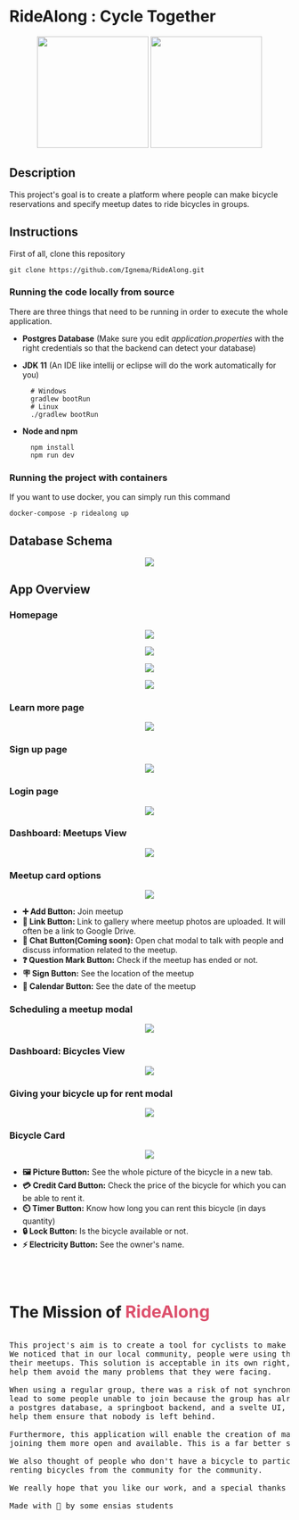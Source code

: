 # RideAlong : Cycle Together

<p align="center">
<img src="https://raw.githubusercontent.com/Ignema/RideAlong/master/res/logo.png?token=AOAG3ZJRDBCCTW5HJ4XOAFLAZKJOE" width="auto" height="200" />
<img src="https://raw.githubusercontent.com/Ignema/RideAlong/master/res/ridealong.png?token=AOAG3ZLIJVFAMYDRIXER3JLAZKJXA" width="auto" height="200" />
</p>

## Description

This project's goal is to create a platform where people can make bicycle reservations and specify meetup dates to ride bicycles in groups.

## Instructions

First of all, clone this repository

    git clone https://github.com/Ignema/RideAlong.git

### Running the code locally from source

There are three things that need to be running in order to execute the whole application.

- **Postgres Database** (Make sure you edit *application.properties* with the right credentials so that the backend can detect your database)
- **JDK 11** (An IDE like intellij or eclipse will do the work automatically for you)
   
        # Windows
        gradlew bootRun
        # Linux
        ./gradlew bootRun
- **Node and npm**

        npm install
        npm run dev

### Running the project with containers

If you want to use docker, you can simply run this command

    docker-compose -p ridealong up

## Database Schema

<p align="center">
<img src="https://raw.githubusercontent.com/Ignema/RideAlong/master/res/schema.png?token=AOAG3ZKVLL5VJ4N2EJISXHTAZKLE6" />
</p>

## App Overview
### Homepage
<p align="center">
<img src="https://raw.githubusercontent.com/Ignema/RideAlong/master/res/Screenshots/1.png?token=AOAG3ZMFNMTJA2RGXDWLG3TAZKJ54" />
</p>
<p align="center">
<img src="https://raw.githubusercontent.com/Ignema/RideAlong/master/res/Screenshots/2.png?token=AOAG3ZMZAMV6SOUR4ISZDWTAZKKAY" />
</p>
<p align="center">
<img src="https://raw.githubusercontent.com/Ignema/RideAlong/master/res/Screenshots/3.png?token=AOAG3ZMIIGYLMHJKKWTHIQLAZKKCS" />
</p>
<p align="center">
<img src="https://raw.githubusercontent.com/Ignema/RideAlong/master/res/Screenshots/4.png?token=AOAG3ZODJZD32UX5GEU7TOLAZKKFA" />
</p>

### Learn more page

<p align="center">
<img src="https://raw.githubusercontent.com/Ignema/RideAlong/master/res/Screenshots/5.png?token=AOAG3ZPOJGAQUU37GDQCMULAZKKJO" />
</p>

### Sign up page

<p align="center">
<img src="https://raw.githubusercontent.com/Ignema/RideAlong/master/res/Screenshots/6.png?token=AOAG3ZID4KXJOSA3HK77Z3TAZKKME" />
</p>

### Login page

<p align="center">
<img src="https://raw.githubusercontent.com/Ignema/RideAlong/master/res/Screenshots/7.png?token=AOAG3ZOCCMGGVFQ7MB4JNBTAZKKPE" />
</p>

### Dashboard: Meetups View

<p align="center">
<img src="https://raw.githubusercontent.com/Ignema/RideAlong/master/res/Screenshots/8.png?token=AOAG3ZMCUY5QBCN7SYJIJ6DAZKKQ4" />
</p>

### Meetup card options

<p align="center">
<img src="https://raw.githubusercontent.com/Ignema/RideAlong/master/res/Screenshots/12.png?token=AOAG3ZIXVF6XJVP2YQVOSGDAZKKXY" />
</p>

- **➕ Add Button:** Join meetup
- **🔗 Link Button:** Link to gallery where meetup photos are uploaded. It will often be a link to Google Drive.
- **💭 Chat Button(Coming soon):** Open chat modal to talk with people and discuss information related to the meetup.
- **❓ Question Mark Button:** Check if the meetup has ended or not.
- **🪧 Sign Button:** See the location of the meetup
- **📅 Calendar Button:** See the date of the meetup


### Scheduling a meetup modal

<p align="center">
<img src="https://raw.githubusercontent.com/Ignema/RideAlong/master/res/Screenshots/9.png?token=AOAG3ZNQ6ETGG4AZWU6K4OTAZKKUG" />
</p>

### Dashboard: Bicycles View

<p align="center">
<img src="https://raw.githubusercontent.com/Ignema/RideAlong/master/res/Screenshots/10.png?token=AOAG3ZKZ4KT75CXAV5OY54TAZKKXM" />
</p>

### Giving your bicycle up for rent modal

<p align="center">
<img src="https://raw.githubusercontent.com/Ignema/RideAlong/master/res/Screenshots/11.png?token=AOAG3ZPGOYOSPFX4G5CBPMDAZKKXQ" />
</p>

### Bicycle Card

<p align="center">
<img src="https://raw.githubusercontent.com/Ignema/RideAlong/master/res/Screenshots/13.png?token=AOAG3ZNHZSX7WI2WXW5DGL3AZKKX6" />
</p>

- **🖼️ Picture Button:** See the whole picture of the bicycle in a new tab.
- **💳 Credit Card Button:** Check the price of the bicycle for which you can be able to rent it.
- **⏲️ Timer Button:** Know how long you can rent this bicycle (in days quantity)
- **🔒 Lock Button:** Is the bicycle available or not.
- **⚡ Electricity Button:** See the owner's name.

<br>
<br>

## <h1>The Mission of <span style="color: rgb(221, 80, 108); font-size: 1.9rem;">RideAlong</span></h1>

<pre>

This project's aim is to create a tool for cyclists to make their hobbies easier and more engaging. 
We noticed that in our local community, people were using the mobile application WhatsApp to schedule
their meetups. This solution is acceptable in its own right, but we envisioned a better solution to
help them avoid the many problems that they were facing.

When using a regular group, there was a risk of not synchronizing in the time of meetings. This would
lead to some people unable to join because the group has already departured. With our application, by using
a postgres database, a springboot backend, and a svelte UI, we can organize the way people meet up and
help them ensure that nobody is left behind.

Furthermore, this application will enable the creation of many communities at once and make the process of
joining them more open and available. This is a far better solution than creating dozens of WhatsApp groups.

We also thought of people who don't have a bicycle to participate. Our application offers the possibility of
renting bicycles from the community for the community.

We really hope that you like our work, and a special thanks to our supervisor <strong>Mr. Mahmoud Hamlaoui.</strong>

Made with 💖 by some ensias students

</pre>